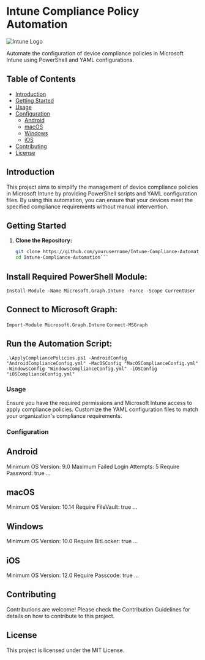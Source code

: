 # Intune Compliance Policy Automation

![Intune Logo](https://yourimagehost.com/intune-logo.png)

Automate the configuration of device compliance policies in Microsoft Intune using PowerShell and YAML configurations.

## Table of Contents

- [Introduction](#introduction)
- [Getting Started](#getting-started)
- [Usage](#usage)
- [Configuration](#configuration)
  - [Android](#android)
  - [macOS](#macos)
  - [Windows](#windows)
  - [iOS](#ios)
- [Contributing](#contributing)
- [License](#license)

## Introduction

This project aims to simplify the management of device compliance policies in Microsoft Intune by providing PowerShell scripts and YAML configuration files. By using this automation, you can ensure that your devices meet the specified compliance requirements without manual intervention.

## Getting Started

1. **Clone the Repository:**
   ```bash
   git clone https://github.com/yourusername/Intune-Compliance-Automation.git
   cd Intune-Compliance-Automation```

## Install Required PowerShell Module:
`Install-Module -Name Microsoft.Graph.Intune -Force -Scope CurrentUser`

## Connect to Microsoft Graph:
`Import-Module Microsoft.Graph.Intune` 
`Connect-MSGraph`

## Run the Automation Script:
```.\ApplyCompliancePolicies.ps1 -AndroidConfig "AndroidComplianceConfig.yml" -MacOSConfig "MacOSComplianceConfig.yml" -WindowsConfig "WindowsComplianceConfig.yml" -iOSConfig "iOSComplianceConfig.yml"```

### Usage
Ensure you have the required permissions and Microsoft Intune access to apply compliance policies. Customize the YAML configuration files to match your organization's compliance requirements.

### Configuration
## Android
Minimum OS Version: 9.0
Maximum Failed Login Attempts: 5
Require Password: true
...

## macOS
Minimum OS Version: 10.14
Require FileVault: true
...

## Windows
Minimum OS Version: 10.0
Require BitLocker: true
...

## iOS
Minimum OS Version: 12.0
Require Passcode: true
...

## Contributing
Contributions are welcome! Please check the Contribution Guidelines for details on how to contribute to this project.

## License
This project is licensed under the MIT License.